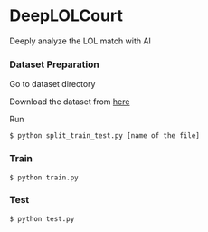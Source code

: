 # DeepLOLCourt
Deeply analyze the LOL match with AI

### Dataset Preparation

Go to dataset directory

Download the dataset from [here](https://www.kaggle.com/k2sebeom/league-of-legends-match-stats-and-results)

Run
```{commandline}
$ python split_train_test.py [name of the file]
```

### Train
```{commandline}
$ python train.py
```

### Test
```{commandline}
$ python test.py
```
